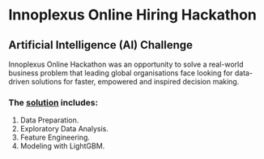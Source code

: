 # Innoplexus Online Hiring Hackathon
## Artificial Intelligence (AI) Challenge

Innoplexus Online Hackathon was an opportunity to solve a real-world business problem that leading global organisations 
face looking for data-driven solutions for faster, empowered and inspired decision making.

### The <a href='https://github.com/kcostya/hackathons/blob/master/innoplexus/solution.ipynb'><span style="text-decoration: underline;">solution</span></a> includes:
1. Data Preparation.
2. Exploratory Data Analysis.
3. Feature Engineering.
4. Modeling with LightGBM.
